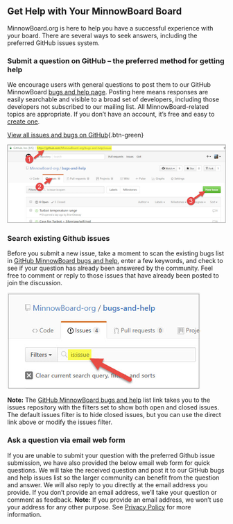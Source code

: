 ## Get Help with Your MinnowBoard Board

MinnowBoard.org is here to help you have a successful experience with your board.
There are several ways to seek answers, including the preferred GitHub issues system.

### Submit a question on GitHub – the preferred method for getting help

We encourage users with general questions to post them to our GitHub MinnowBoard 
[bugs and help page](https://github.com/MinnowBoard-org/bugs-and-help/issues?utf8=%E2%9C%93&q=).
Posting here means responses are easily searchable and visible 
to a broad set of developers, including those developers not subscribed to our mailing 
list. All MinnowBoard-related topics are appropriate. If you don’t have an account, 
it’s free and easy to [create one](https://github.com/join?source=header-home).   

[View all issues and bugs on GitHub](https://github.com/MinnowBoard-org/bugs-and-help/issues?utf8=%E2%9C%93&q=){.btn-green}


![GitHub Help](pages/help-page/get-help.png)

### Search existing Github issues

Before you submit a new issue, take a moment to scan the existing bugs list in [GitHub MinnowBoard bugs and help](https://github.com/MinnowBoard-org/bugs-and-help/issues?utf8=%E2%9C%93&q=is%3Aissue), 
enter a few keywords, and check to see if your question has already been answered by 
the community. Feel free to comment or reply to those issues that have already been 
posted to join the discussion. 

![GitHub Search](pages/help-page/get-help2.png)

**Note:** The [GitHub MinnowBoard bugs and help](https://github.com/MinnowBoard-org/bugs-and-help/issues?utf8=%E2%9C%93&q=is%3Aissue) 
list link takes you to the issues repository with the filters set to show both 
open and closed issues. The default issues filter is 
to hide closed issues, but you can use the direct link above or modify the issues 
filter.

### Ask a question via email web form

If you are unable to submit your question with the preferred Github issue submission, 
we have also provided the below email web form for quick questions. We will take the 
received question and post it to our GitHub bugs and help issues list so the larger 
community can benefit from the question and answer. We will also reply to you directly 
at the email address you provide. If you don’t provide an email address, we’ll take your 
question or comment as feedback. **Note:** If you provide an email address, we won’t use 
your address for any other purpose. See [Privacy Policy](/privacy-policy) for more information.




